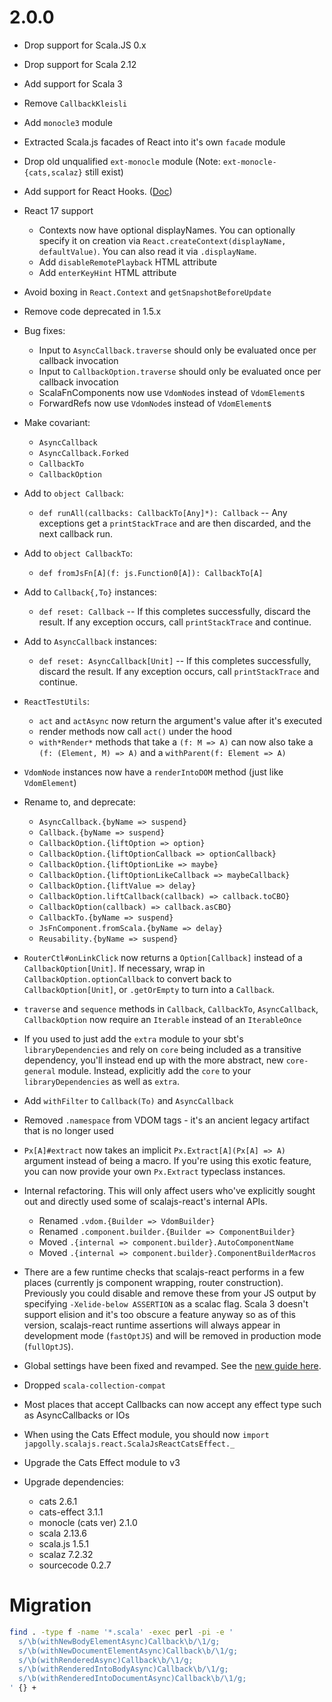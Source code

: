 # 2.0.0

* Drop support for Scala.JS 0.x
* Drop support for Scala 2.12
* Add support for Scala 3

* Remove `CallbackKleisli`

* Add `monocle3` module

* Extracted Scala.js facades of React into it's own `facade` module

* Drop old unqualified `ext-monocle` module
  (Note: `ext-monocle-{cats,scalaz}` still exist)

* Add support for React Hooks. ([Doc](../HOOKS.md))

* React 17 support
  * Contexts now have optional displayNames.
    You can optionally specify it on creation via `React.createContext(displayName, defaultValue)`.
    You can also read it via `.displayName`.
  * Add `disableRemotePlayback` HTML attribute
  * Add `enterKeyHint` HTML attribute

* Avoid boxing in `React.Context` and `getSnapshotBeforeUpdate`

* Remove code deprecated in 1.5.x

* Bug fixes:
  * Input to `AsyncCallback.traverse` should only be evaluated once per callback invocation
  * Input to `CallbackOption.traverse` should only be evaluated once per callback invocation
  * ScalaFnComponents now use `VdomNode`s instead of `VdomElement`s
  * ForwardRefs now use `VdomNode`s instead of `VdomElement`s

* Make covariant:
  * `AsyncCallback`
  * `AsyncCallback.Forked`
  * `CallbackTo`
  * `CallbackOption`

* Add to `object Callback`:
  * `def runAll(callbacks: CallbackTo[Any]*): Callback` -- Any exceptions get a `printStackTrace` and are then discarded, and the next callback run.

* Add to `object CallbackTo`:
  * `def fromJsFn[A](f: js.Function0[A]): CallbackTo[A]`

* Add to `Callback{,To}` instances:
  * `def reset: Callback` -- If this completes successfully, discard the result. If any exception occurs, call `printStackTrace` and continue.

* Add to `AsyncCallback` instances:
  * `def reset: AsyncCallback[Unit]` -- If this completes successfully, discard the result. If any exception occurs, call `printStackTrace` and continue.

* `ReactTestUtils`:
  * `act` and `actAsync` now return the argument's value after it's executed
  * render methods now call `act()` under the hood
  * `with*Render*` methods that take a `(f: M => A)` can now also take a `(f: (Element, M) => A)` and a `withParent(f: Element => A)`

* `VdomNode` instances now have a `renderIntoDOM` method (just like `VdomElement`)

* Rename to, and deprecate:
  * `AsyncCallback.{byName => suspend}`
  * `Callback.{byName => suspend}`
  * `CallbackOption.{liftOption => option}`
  * `CallbackOption.{liftOptionCallback => optionCallback}`
  * `CallbackOption.{liftOptionLike => maybe}`
  * `CallbackOption.{liftOptionLikeCallback => maybeCallback}`
  * `CallbackOption.{liftValue => delay}`
  * `CallbackOption.liftCallback(callback) => callback.toCBO}`
  * `CallbackOption(callback) => callback.asCBO}`
  * `CallbackTo.{byName => suspend}`
  * `JsFnComponent.fromScala.{byName => delay}`
  * `Reusability.{byName => suspend}`

* `RouterCtl#onLinkClick` now returns a `Option[Callback]` instead of a `CallbackOption[Unit]`.
   If necessary, wrap in `CallbackOption.optionCallback` to convert back to `CallbackOption[Unit]`,
   or `.getOrEmpty` to turn into a `Callback`.

* `traverse` and `sequence` methods in `Callback`, `CallbackTo`, `AsyncCallback`, `CallbackOption`
  now require an `Iterable` instead of an `IterableOnce`

* If you used to just add the `extra` module to your sbt's `libraryDependencies` and rely on `core` being included
  as a transitive dependency, you'll instead end up with the more abstract, new `core-general` module.
  Instead, explicitly add the `core` to your `libraryDependencies` as well as `extra`.

* Add `withFilter` to `Callback(To)` and `AsyncCallback`

* Removed `.namespace` from VDOM tags - it's an ancient legacy artifact that is no longer used

* `Px[A]#extract` now takes an implicit `Px.Extract[A](Px[A] => A)` argument instead of being a macro.
  If you're using this exotic feature, you can now provide your own `Px.Extract` typeclass instances.

* Internal refactoring. This will only affect users who've explicitly sought out and directly used some of scalajs-react's internal APIs.
  * Renamed `.vdom.{Builder => VdomBuilder}`
  * Renamed `.component.builder.{Builder => ComponentBuilder}`
  * Moved `.{internal => component.builder}.AutoComponentName`
  * Moved `.{internal => component.builder}.ComponentBuilderMacros`

* There are a few runtime checks that scalajs-react performs in a few places (currently js component wrapping, router construction).
  Previously you could disable and remove these from your JS output by specifying `-Xelide-below ASSERTION` as a scalac flag.
  Scala 3 doesn't support elision and it's too obscure a feature anyway so as of this version, scalajs-react runtime assertions will
  always appear in development mode (`fastOptJS`) and will be removed in production mode (`fullOptJS`).

* Global settings have been fixed and revamped. See the [new guide here](../CONFIG.md).

* Dropped `scala-collection-compat`

* Most places that accept Callbacks can now accept any effect type such as AsyncCallbacks or IOs

* When using the Cats Effect module, you should now `import japgolly.scalajs.react.ScalaJsReactCatsEffect._`
* Upgrade the Cats Effect module to v3

* Upgrade dependencies:
  * cats                    2.6.1
  * cats-effect             3.1.1
  * monocle (cats ver)      2.1.0
  * scala                   2.13.6
  * scala.js                1.5.1
  * scalaz                  7.2.32
  * sourcecode              0.2.7


# Migration

```sh
find . -type f -name '*.scala' -exec perl -pi -e '
  s/\b(withNewBodyElementAsync)Callback\b/\1/g;
  s/\b(withNewDocumentElementAsync)Callback\b/\1/g;
  s/\b(withRenderedAsync)Callback\b/\1/g;
  s/\b(withRenderedIntoBodyAsync)Callback\b/\1/g;
  s/\b(withRenderedIntoDocumentAsync)Callback\b/\1/g;
' {} +
```
